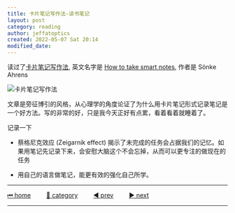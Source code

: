 ```yaml
---
title: 卡片笔记写作法-读书笔记
layout: post
category: reading
author: jeffatoptics
created: 2022-05-07 Sat 20:14
modified_date:
---
```


读过了[卡片笔记写作法](https://www.amazon.cn/dp/B098DL9W7C), 英文名字是 [How to take smart notes](https://www.amazon.com/How-Take-Smart-Notes-Nonfiction/dp/1542866502), 作者是 Sönke Ahrens

![卡片笔记写作法](https://images-cn.ssl-images-amazon.cn/images/I/51RjrqPL9LS.jpg)

文章是旁征博引的风格，从心理学的角度论证了为什么用卡片笔记形式记录笔记是一个好方法。写的非常的好，只是我今天正好有点累，看着看着就睡着了。

记录一下

- 蔡格尼克效应 (Zeigarnik effect) 揭示了未完成的任务会占据我们的记忆。如果用笔记先记录下来，会安慰大脑这个不会忘掉，从而可以更专注的做现在的任务

- 用自己的语言做笔记，能更有效的强化自己所学。


---

[⏮ home](../index.md) &nbsp; &nbsp; &nbsp; &nbsp; [🔀 category](../category.md) &nbsp; &nbsp; &nbsp; &nbsp; [◀️ prev](./2022-05-06-github-page-scheme.md) &nbsp; &nbsp; &nbsp; &nbsp; [▶️ next]()

---
